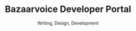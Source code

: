 ---
title: Bazaarvoice Developer Portal
subtitle: Writing, Design, Development
slides:
    - bazaarvoice-detail
    - bazaarvoice-desktop
---